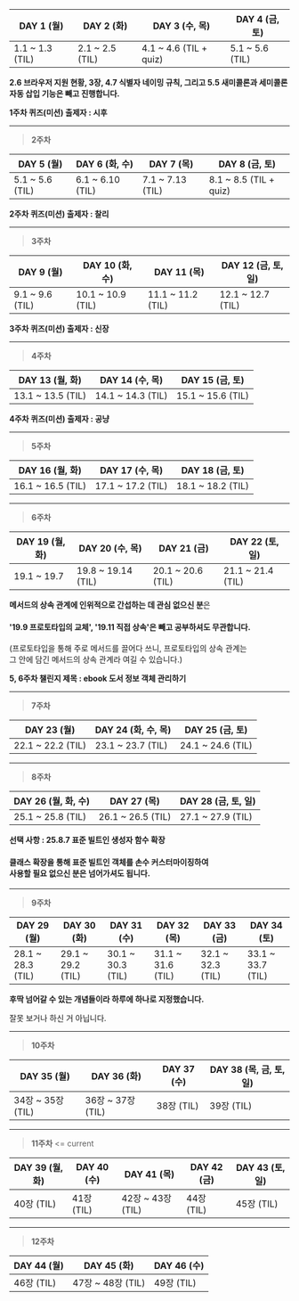| DAY 1 (월)      | DAY 2 (화)      | DAY 3 (수, 목)         | DAY 4 (금, 토)  |
| --------------- | --------------- | ---------------------- | --------------- |
| 1.1 ~ 1.3 (TIL) | 2.1 ~ 2.5 (TIL) | 4.1 ~ 4.6 (TIL + quiz) | 5.1 ~ 5.6 (TIL) |

**2.6 브라우저 지원 현황, 3장, 4.7 식별자 네이밍 규칙, 그리고 5.5 새미콜론과 세미콜론 자동 삽입 기능은 빼고 진행합니다.**

**1주차 퀴즈(미션) 출제자 : 시후**

---

> **2주차**

| DAY 5 (월)      | DAY 6 (화, 수)   | DAY 7 (목)       | DAY 8 (금, 토)         |
| --------------- | ---------------- | ---------------- | ---------------------- |
| 5.1 ~ 5.6 (TIL) | 6.1 ~ 6.10 (TIL) | 7.1 ~ 7.13 (TIL) | 8.1 ~ 8.5 (TIL + quiz) |

**2주차 퀴즈(미션) 출제자 : 찰리**

---

> **3주차**

| DAY 9 (월)      | DAY 10 (화, 수)   | DAY 11 (목)       | DAY 12 (금, 토, 일) |
| --------------- | ----------------- | ----------------- | ------------------- |
| 9.1 ~ 9.6 (TIL) | 10.1 ~ 10.9 (TIL) | 11.1 ~ 11.2 (TIL) | 12.1 ~ 12.7 (TIL)   |

**3주차 퀴즈(미션) 출제자 : 신장**

---

> **4주차**

| DAY 13 (월, 화)   | DAY 14 (수, 목)   | DAY 15 (금, 토)   |
| ----------------- | ----------------- | ----------------- |
| 13.1 ~ 13.5 (TIL) | 14.1 ~ 14.3 (TIL) | 15.1 ~ 15.6 (TIL) |

**4주차 퀴즈(미션) 출제자 : 공냥**

---

> **5주차**

| DAY 16 (월, 화)   | DAY 17 (수, 목)   | DAY 18 (금, 토)   |
| ----------------- | ----------------- | ----------------- |
| 16.1 ~ 16.5 (TIL) | 17.1 ~ 17.2 (TIL) | 18.1 ~ 18.2 (TIL) |

---

> **6주차**

| DAY 19 (월, 화) | DAY 20 (수, 목)    | DAY 21 (금)       | DAY 22 (토, 일)   |
| --------------- | ------------------ | ----------------- | ----------------- |
| 19.1 ~ 19.7     | 19.8 ~ 19.14 (TIL) | 20.1 ~ 20.6 (TIL) | 21.1 ~ 21.4 (TIL) |

**메서드의 상속 관계에 인위적으로 간섭하는 데 관심 없으신 분**은

#### '19.9 프로토타입의 교체', '19.11 직접 상속'은 빼고 공부하셔도 무관합니다.

(프로토타입을 통해 주로 메서드를 끌어다 쓰니, 프로토타입의 상속 관계는</br> 그 안에 담긴 메서드의 상속 관계라 여길 수 있습니다.)

**5, 6주차 챌린지 제목 : ebook 도서 정보 객체 관리하기**

---

> **7주차**

| DAY 23 (월)       | DAY 24 (화, 수, 목) | DAY 25 (금, 토)   |
| ----------------- | ------------------- | ----------------- |
| 22.1 ~ 22.2 (TIL) | 23.1 ~ 23.7 (TIL)   | 24.1 ~ 24.6 (TIL) |

---

> **8주차**

| DAY 26 (월, 화, 수) | DAY 27 (목)       | DAY 28 (금, 토, 일) |
| ------------------- | ----------------- | ------------------- |
| 25.1 ~ 25.8 (TIL)   | 26.1 ~ 26.5 (TIL) | 27.1 ~ 27.9 (TIL)   |

**선택 사항 : 25.8.7 표준 빌트인 생성자 함수 확장**

#### 클래스 확장을 통해 표준 빌트인 객체를 손수 커스터마이징하여</br> 사용할 필요 없으신 분은 넘어가셔도 됩니다.

---

> **9주차**

| DAY 29 (월)       | DAY 30 (화)       | DAY 31 (수)       | DAY 32 (목)       | DAY 33 (금)       | DAY 34 (토)       |
| ----------------- | ----------------- | ----------------- | ----------------- | ----------------- | ----------------- |
| 28.1 ~ 28.3 (TIL) | 29.1 ~ 29.2 (TIL) | 30.1 ~ 30.3 (TIL) | 31.1 ~ 31.6 (TIL) | 32.1 ~ 32.3 (TIL) | 33.1 ~ 33.7 (TIL) |

**후딱 넘어갈 수 있는 개념들이라 하루에 하나로 지정했습니다.**

잘못 보거나 하신 거 아닙니다.

---

> **10주차**

| DAY 35 (월)       | DAY 36 (화)       | DAY 37 (수) | DAY 38 (목, 금, 토, 일) |
| ----------------- | ----------------- | ----------- | ----------------------- |
| 34장 ~ 35장 (TIL) | 36장 ~ 37장 (TIL) | 38장 (TIL)  | 39장 (TIL)              |

---

> **11주차** <= current

| DAY 39 (월, 화) | DAY 40 (수) | DAY 41 (목)       | DAY 42 (금) | DAY 43 (토, 일) |
| --------------- | ----------- | ----------------- | ----------- | --------------- |
| 40장 (TIL)      | 41장 (TIL)  | 42장 ~ 43장 (TIL) | 44장 (TIL)  | 45장 (TIL)      |

---

> **12주차**

| DAY 44 (월) | DAY 45 (화)       | DAY 46 (수) |
| ----------- | ----------------- | ----------- |
| 46장 (TIL)  | 47장 ~ 48장 (TIL) | 49장 (TIL)  |
